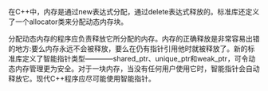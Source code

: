 在C++中，内存是通过new表达式分配，通过delete表达式释放的。标准库还定义了一个allocator类来分配动态内存块。

分配动态内存的程序应负责释放它所分配的内存。内存的正确释放是非常容易出错的地方:要么内存永远不会被释放，要么在仍有指针引用他时就被释放了。新的标准库定义了智能指针类型————shared_ptr、unique_ptr和weak_ptr，可令动态内存管理更为安全。对于一块内存，当没有任何用户使用它时，智能指针会自动释放它。现代C++程序应尽可能使用智能指针。